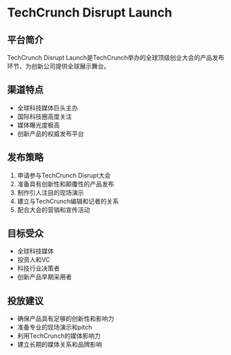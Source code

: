 # TechCrunch Disrupt Launch

## 平台简介
TechCrunch Disrupt Launch是TechCrunch举办的全球顶级创业大会的产品发布环节，为创新公司提供全球展示舞台。

## 渠道特点
- 全球科技媒体巨头主办
- 国际科技圈高度关注
- 媒体曝光度极高
- 创新产品的权威发布平台

## 发布策略
1. 申请参与TechCrunch Disrupt大会
2. 准备具有创新性和颠覆性的产品发布
3. 制作引人注目的现场演示
4. 建立与TechCrunch编辑和记者的关系
5. 配合大会的营销和宣传活动

## 目标受众
- 全球科技媒体
- 投资人和VC
- 科技行业决策者
- 创新产品早期采用者

## 投放建议
- 确保产品具有足够的创新性和影响力
- 准备专业的现场演示和pitch
- 利用TechCrunch的媒体影响力
- 建立长期的媒体关系和品牌影响